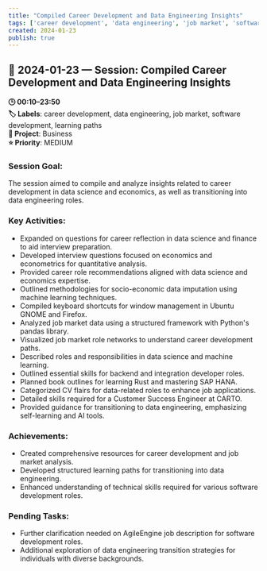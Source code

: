 ```yaml
---
title: "Compiled Career Development and Data Engineering Insights"
tags: ['career development', 'data engineering', 'job market', 'software development', 'learning paths']
created: 2024-01-23
publish: true
---
```


## 📅 2024-01-23 — Session: Compiled Career Development and Data Engineering Insights

**🕒 00:10–23:50**  
**🏷️ Labels**: career development, data engineering, job market, software development, learning paths  
**📂 Project**: Business  
**⭐ Priority**: MEDIUM  


### Session Goal:
The session aimed to compile and analyze insights related to career development in data science and economics, as well as transitioning into data engineering roles.

### Key Activities:
- Expanded on questions for career reflection in data science and finance to aid interview preparation.
- Developed interview questions focused on economics and econometrics for quantitative analysis.
- Provided career role recommendations aligned with data science and economics expertise.
- Outlined methodologies for socio-economic data imputation using machine learning techniques.
- Compiled keyboard shortcuts for window management in Ubuntu GNOME and Firefox.
- Analyzed job market data using a structured framework with Python's pandas library.
- Visualized job market role networks to understand career development paths.
- Described roles and responsibilities in data science and machine learning.
- Outlined essential skills for backend and integration developer roles.
- Planned book outlines for learning Rust and mastering SAP HANA.
- Categorized CV flairs for data-related roles to enhance job applications.
- Detailed skills required for a Customer Success Engineer at CARTO.
- Provided guidance for transitioning to data engineering, emphasizing self-learning and AI tools.

### Achievements:
- Created comprehensive resources for career development and job market analysis.
- Developed structured learning paths for transitioning into data engineering.
- Enhanced understanding of technical skills required for various software development roles.

### Pending Tasks:
- Further clarification needed on AgileEngine job description for software development roles.
- Additional exploration of data engineering transition strategies for individuals with diverse backgrounds.
